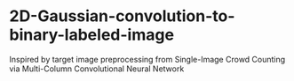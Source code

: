 # 2D-Gaussian-convolution-to-binary-labeled-image
Inspired by target image preprocessing from Single-Image Crowd Counting via Multi-Column Convolutional Neural Network
